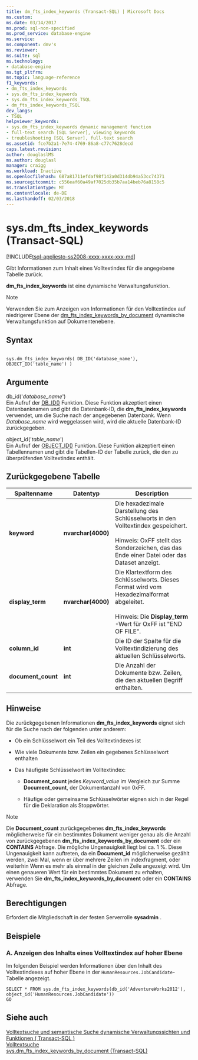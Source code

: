 ```yaml
---
title: dm_fts_index_keywords (Transact-SQL) | Microsoft Docs
ms.custom: 
ms.date: 03/14/2017
ms.prod: sql-non-specified
ms.prod_service: database-engine
ms.service: 
ms.component: dmv's
ms.reviewer: 
ms.suite: sql
ms.technology:
- database-engine
ms.tgt_pltfrm: 
ms.topic: language-reference
f1_keywords:
- dm_fts_index_keywords
- sys.dm_fts_index_keywords
- sys.dm_fts_index_keywords_TSQL
- dm_fts_index_keywords_TSQL
dev_langs:
- TSQL
helpviewer_keywords:
- sys.dm_fts_index_keywords dynamic management function
- full-text search [SQL Server], viewing keywords
- troubleshooting [SQL Server], full-text search
ms.assetid: fce7b2a1-7e74-4769-86a8-c77c7628decd
caps.latest.revision: 
author: douglaslMS
ms.author: douglasl
manager: craigg
ms.workload: Inactive
ms.openlocfilehash: 687a81711efdaf98f142a0d314db94a53cc74371
ms.sourcegitcommit: c556eaf60a49af7025db35b7aa14beb76a8158c5
ms.translationtype: MT
ms.contentlocale: de-DE
ms.lasthandoff: 02/03/2018
---
```

# <a name="sysdmftsindexkeywords-transact-sql"></a>sys.dm_fts_index_keywords (Transact-SQL)
[!INCLUDE[tsql-appliesto-ss2008-xxxx-xxxx-xxx-md](../../includes/tsql-appliesto-ss2008-xxxx-xxxx-xxx-md.md)]

  Gibt Informationen zum Inhalt eines Volltextindex für die angegebene Tabelle zurück.  
  
 **dm_fts_index_keywords** ist eine dynamische Verwaltungsfunktion.  
  
> [!NOTE]  
>  Verwenden Sie zum Anzeigen von Informationen für den Volltextindex auf niedrigerer Ebene der [dm_fts_index_keywords_by_document](../../relational-databases/system-dynamic-management-views/sys-dm-fts-index-keywords-by-document-transact-sql.md) dynamische Verwaltungsfunktion auf Dokumentenebene.  
  
## <a name="syntax"></a>Syntax  
  
```  
  
sys.dm_fts_index_keywords( DB_ID('database_name'), OBJECT_ID('table_name') )  
```  
  
## <a name="arguments"></a>Argumente  
 db_id('*database_name*')  
 Ein Aufruf der [DB_ID()](../../t-sql/functions/db-id-transact-sql.md) Funktion. Diese Funktion akzeptiert einen Datenbanknamen und gibt die Datenbank-ID, die **dm_fts_index_keywords** verwendet, um die Suche nach der angegebenen Datenbank. Wenn *Database_name* wird weggelassen wird, wird die aktuelle Datenbank-ID zurückgegeben.  
  
 object_id('*table_name*')  
 Ein Aufruf der [OBJECT_ID()](../../t-sql/functions/object-id-transact-sql.md) Funktion. Diese Funktion akzeptiert einen Tabellennamen und gibt die Tabellen-ID der Tabelle zurück, die den zu überprüfenden Volltextindex enthält.  
  
## <a name="table-returned"></a>Zurückgegebene Tabelle  
  
|Spaltenname|Datentyp|Description|  
|-----------------|---------------|-----------------|  
|**keyword**|**nvarchar(4000)**|Die hexadezimale Darstellung des Schlüsselworts in den Volltextindex gespeichert.<br /><br /> Hinweis: OxFF stellt das Sonderzeichen, das das Ende einer Datei oder das Dataset anzeigt.|  
|**display_term**|**nvarchar(4000)**|Die Klartextform des Schlüsselworts. Dieses Format wird vom Hexadezimalformat abgeleitet.<br /><br /> Hinweis: Die **Display_term** -Wert für OxFF ist "END OF FILE".|  
|**column_id**|**int**|Die ID der Spalte für die Volltextindizierung des aktuellen Schlüsselworts.|  
|**document_count**|**int**|Die Anzahl der Dokumente bzw. Zeilen, die den aktuellen Begriff enthalten.|  
  
## <a name="remarks"></a>Hinweise  
 Die zurückgegebenen Informationen **dm_fts_index_keywords** eignet sich für die Suche nach der folgenden unter anderem:  
  
-   Ob ein Schlüsselwort ein Teil des Volltextindexes ist  
  
-   Wie viele Dokumente bzw. Zeilen ein gegebenes Schlüsselwort enthalten  
  
-   Das häufigste Schlüsselwort im Volltextindex:  
  
    -   **Document_count** jedes *Keyword_value* im Vergleich zur Summe **Document_count**, der Dokumentanzahl von 0xFF.  
  
    -   Häufige oder gemeinsame Schlüsselwörter eignen sich in der Regel für die Deklaration als Stoppwörter.  
  
> [!NOTE]  
>  Die **Document_count** zurückgegebenes **dm_fts_index_keywords** möglicherweise für ein bestimmtes Dokument weniger genau als die Anzahl von zurückgegebenen **dm_fts_index_keywords_by_document** oder ein **CONTAINS** Abfrage. Die mögliche Ungenauigkeit liegt bei ca. 1 %. Diese Ungenauigkeit kann auftreten, da ein **Document_id** möglicherweise gezählt werden, zwei Mal, wenn er über mehrere Zeilen im indexfragment, oder weiterhin Wenn es mehr als einmal in der gleichen Zeile angezeigt wird. Um einen genaueren Wert für ein bestimmtes Dokument zu erhalten, verwenden Sie **dm_fts_index_keywords_by_document** oder ein **CONTAINS** Abfrage.  
  
## <a name="permissions"></a>Berechtigungen  
 Erfordert die Mitgliedschaft in der festen Serverrolle **sysadmin** .  
  
## <a name="examples"></a>Beispiele  
  
### <a name="a-displaying-high-level-full-text-index-content"></a>A. Anzeigen des Inhalts eines Volltextindex auf hoher Ebene  
 Im folgenden Beispiel werden Informationen über den Inhalt des Volltextindexes auf hoher Ebene in der `HumanResources.JobCandidate`-Tabelle angezeigt.  
  
```  
SELECT * FROM sys.dm_fts_index_keywords(db_id('AdventureWorks2012'), object_id('HumanResources.JobCandidate'))  
GO  
```  
  
## <a name="see-also"></a>Siehe auch  
 [Volltextsuche und semantische Suche dynamische Verwaltungssichten und Funktionen &#40; Transact-SQL &#41;](../../relational-databases/system-dynamic-management-views/full-text-and-semantic-search-dynamic-management-views-functions.md)   
 [Volltextsuche](../../relational-databases/search/full-text-search.md)   
 [sys.dm_fts_index_keywords_by_document &#40;Transact-SQL&#41;](../../relational-databases/system-dynamic-management-views/sys-dm-fts-index-keywords-by-document-transact-sql.md)  
  
  
